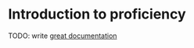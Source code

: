 # Introduction to proficiency

TODO: write [great documentation](http://jacobian.org/writing/what-to-write/)
